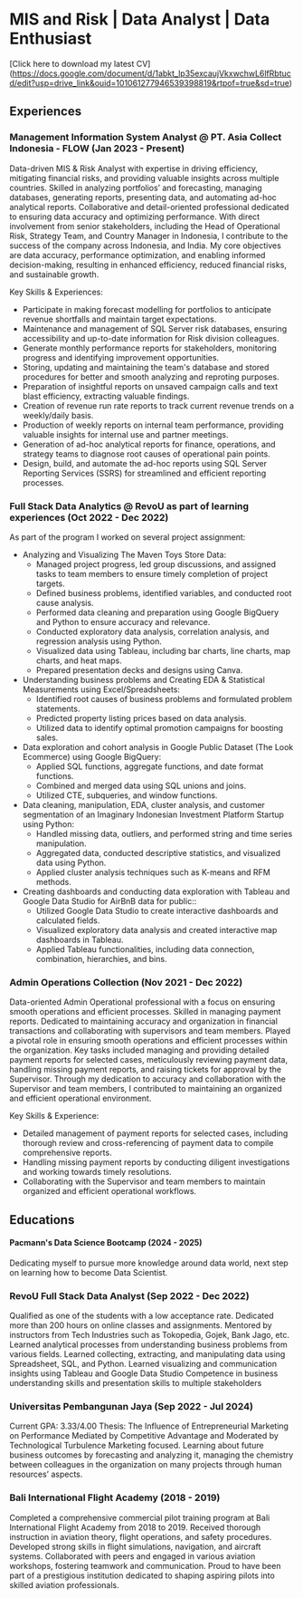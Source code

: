 # MIS and Risk | Data Analyst | Data Enthusiast

[Click here to download my latest CV] (https://docs.google.com/document/d/1abkt_lp35excaujVkxwchwL6lfRbtucd/edit?usp=drive_link&ouid=101061277946539398819&rtpof=true&sd=true)

## Experiences
### Management Information System Analyst @ PT. Asia Collect Indonesia - FLOW (Jan 2023 - Present)
Data-driven MIS & Risk Analyst with expertise in driving efficiency, mitigating financial risks, and providing valuable insights across multiple countries. Skilled in analyzing portfolios’ and forecasting, managing databases, generating reports, presenting data, and automating ad-hoc analytical reports. Collaborative and detail-oriented professional dedicated to ensuring data accuracy and optimizing performance. With direct involvement from senior stakeholders, including the Head of Operational Risk, Strategy Team, and Country Manager in Indonesia, I contribute to the success of the company across Indonesia, and India. My core objectives are data accuracy, performance optimization, and enabling informed decision-making, resulting in enhanced efficiency, reduced financial risks, and sustainable growth.

Key Skills & Experiences:

- Participate in making forecast modelling for portfolios to anticipate revenue shortfalls and maintain target expectations.
-  Maintenance and management of SQL Server risk databases, ensuring accessibility and up-to-date information for Risk division colleagues.
- Generate monthly performance reports for stakeholders, monitoring progress and identifying improvement opportunities.
- Storing, updating and maintaining the team's database and stored procedures for better and smooth analyzing and reproting purposes.
- Preparation of insightful reports on unsaved campaign calls and text blast efficiency, extracting valuable findings.
- Creation of revenue run rate reports to track current revenue trends on a weekly/daily basis.
- Production of weekly reports on internal team performance, providing valuable insights for internal use and partner meetings.
- Generation of ad-hoc analytical reports for finance, operations, and strategy teams to diagnose root causes of operational pain points.
- Design, build, and automate the ad-hoc reports using SQL Server Reporting Services (SSRS) for streamlined and efficient reporting processes.

### Full Stack Data Analytics @ RevoU as part of learning experiences (Oct 2022 - Dec 2022)

As part of the program I worked on several project assignment:
- Analyzing and Visualizing The Maven Toys Store Data:
  - Managed project progress, led group discussions, and assigned tasks to team members to ensure timely completion of project targets.
  - Defined business problems, identified variables, and conducted root cause analysis.
  - Performed data cleaning and preparation using Google BigQuery and Python to ensure accuracy and relevance.
  - Conducted exploratory data analysis, correlation analysis, and regression analysis using Python.
  - Visualized data using Tableau, including bar charts, line charts, map charts, and heat maps.
  - Prepared presentation decks and designs using Canva.
- Understanding business problems and Creating EDA & Statistical Measurements using Excel/Spreadsheets:
  - Identified root causes of business problems and formulated problem statements.
  - Predicted property listing prices based on data analysis.
  - Utilized data to identify optimal promotion campaigns for boosting sales.
- Data exploration and cohort analysis in Google Public Dataset (The Look Ecommerce) using Google BigQuery:
  - Applied SQL functions, aggregate functions, and date format functions.
  - Combined and merged data using SQL unions and joins.
  - Utilized CTE, subqueries, and window functions.
- Data cleaning, manipulation, EDA, cluster analysis, and customer segmentation of an Imaginary Indonesian Investment Platform Startup using Python:
  - Handled missing data, outliers, and performed string and time series manipulation.
  - Aggregated data, conducted descriptive statistics, and visualized data using Python.
  - Applied cluster analysis techniques such as K-means and RFM methods.
- Creating dashboards and conducting data exploration with Tableau and Google Data Studio for AirBnB data for public::
  - Utilized Google Data Studio to create interactive dashboards and calculated fields.
  - Visualized exploratory data analysis and created interactive map dashboards in Tableau.
  - Applied Tableau functionalities, including data connection, combination, hierarchies, and bins.

### Admin Operations Collection (Nov 2021 - Dec 2022)
Data-oriented Admin Operational professional with a focus on ensuring smooth operations and efficient processes. Skilled in managing payment reports. Dedicated to maintaining accuracy and organization in financial transactions and collaborating with supervisors and team members. Played a pivotal role in ensuring smooth operations and efficient processes within the organization. Key tasks included managing and providing detailed payment reports for selected cases, meticulously reviewing payment data, handling missing payment reports, and raising tickets for approval by the Supervisor. Through my dedication to accuracy and collaboration with the Supervisor and team members, I contributed to maintaining an organized and efficient operational environment.

Key Skills & Experience:

- Detailed management of payment reports for selected cases, including thorough review and cross-referencing of payment data to compile comprehensive reports.
- Handling missing payment reports by conducting diligent investigations and working towards timely resolutions.
- Collaborating with the Supervisor and team members to maintain organized and efficient operational workflows.


## Educations
#### Pacmann's Data Science Bootcamp (2024 - 2025)
Dedicating myself to pursue more knowledge around data world, next step on learning how to become Data Scientist.

### RevoU Full Stack Data Analyst (Sep 2022 - Dec 2022)
Qualified as one of the students with a low acceptance rate.
Dedicated more than 200 hours on online classes and assignments.
Mentored by instructors from Tech Industries such as Tokopedia, Gojek, Bank Jago, etc. 
Learned analytical processes from understanding business problems from various fields. 
Learned collecting, extracting, and manipulating data using Spreadsheet, SQL, and Python. Learned visualizing and communication insights using Tableau and Google Data Studio
Competence in business understanding skills and presentation skills to multiple stakeholders

### Universitas Pembangunan Jaya (Sep 2022 - Jul 2024)
Current GPA: 3.33/4.00
Thesis: The Influence of Entrepreneurial Marketing on Performance Mediated by Competitive Advantage and Moderated by Technological Turbulence
Marketing focused. Learning about future business outcomes by forecasting and analyzing it, managing the chemistry between colleagues in the organization on many projects through human resources’ aspects.

### Bali International Flight Academy (2018 - 2019)
Completed a comprehensive commercial pilot training program at Bali International Flight Academy from 2018 to  2019. Received thorough instruction in aviation theory, flight operations, and safety procedures. Developed strong skills in flight simulations, navigation, and aircraft systems. Collaborated with peers and engaged in various aviation workshops, fostering teamwork and communication. Proud to have been part of a prestigious institution dedicated to shaping aspiring pilots into skilled aviation professionals.
